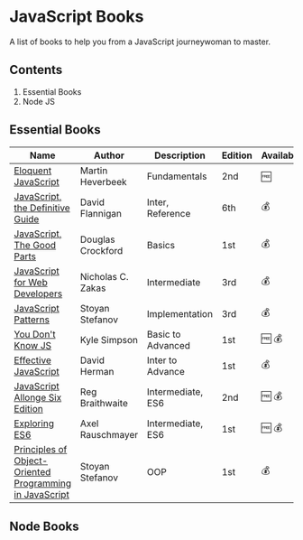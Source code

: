 # JavaScript Books

A list of books to help you from a JavaScript journeywoman to master.

## Contents

1. Essential Books
2. Node JS

## Essential Books

| Name                               |   Author                  | Description|   Edition   | Availability |
| -----------------------------------|---------------------------|--------------|-----|--------------------|
| [Eloquent JavaScript](http://eloquentjavascript.net/)                | Martin Heverbeek          |  Fundamentals    |   2nd  |      :free:        |   
| [JavaScript, the Definitive Guide](http://shop.oreilly.com/product/9780596805531.do)   | David Flannigan           |  Inter, Reference| 6th |  :moneybag:    |
| [JavaScript, The Good Parts](http://shop.oreilly.com/product/9780596517748.do)         | Douglas Crockford         |  Basics       | 1st |      :moneybag:    | 
| [JavaScript for Web Developers](http://www.wrox.com/WileyCDA/WroxTitle/Professional-JavaScript-for-Web-Developers-3rd-Edition.productCd-1118222199.html)      | Nicholas C. Zakas         |  Intermediate    | 3rd |      :moneybag:    |
| [JavaScript Patterns](http://shop.oreilly.com/product/9780596806767.do)                | Stoyan Stefanov         |  Implementation    | 3rd |      :moneybag:    |
| [You Don't Know JS](http://shop.oreilly.com/category/get/kyle-simpson-kit.do)                  | Kyle Simpson           |   Basic to Advanced | 1st |      :free: :moneybag:    |
| [Effective JavaScript](https://www.amazon.com/Effective-JavaScript-Specific-Software-Development/dp/0321812182)               | David Herman           |  Inter to Advance    | 1st |      :moneybag:    |
| [JavaScript Allonge Six Edition](https://leanpub.com/javascriptallongesix)     | Reg Braithwaite        |  Intermediate, ES6   | 2nd |      :free: :moneybag:    |
| [Exploring ES6](https://leanpub.com/exploring-es6)                      | Axel Rauschmayer       |  Intermediate, ES6   | 1st |      :free: :moneybag:    |
| [Principles of Object-Oriented Programming in JavaScript](https://leanpub.com/oopinjavascript)                      | Stoyan Stefanov        |  OOP    | 1st |    :moneybag:    |

## Node Books